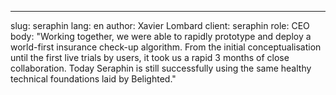 ---
slug: seraphin
lang: en
author: Xavier Lombard
client: seraphin
role: CEO
body: "Working together, we were able to rapidly prototype and deploy a world-first insurance check-up algorithm. From the initial conceptualisation until the first live trials by users, it took us a rapid 3 months of close collaboration. Today Seraphin is still successfully using the same healthy technical foundations laid by Belighted."
